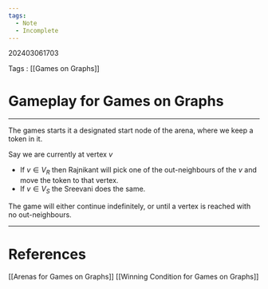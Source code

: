 ```yaml
---
tags:
  - Note
  - Incomplete
---
```

202403061703

Tags : [[Games on Graphs]]
# Gameplay for Games on Graphs
---
The games starts it a designated start node of the arena, where we keep a token in it. 

Say we are currently at vertex $v$

- If $v\in V_R$ then Rajnikant will pick one of the out-neighbours of the $v$ and move the token to that vertex.
- If $v\in V_S$ the Sreevani does the same.

The game will either continue indefinitely, or until a vertex is reached with no out-neighbours.

---
# References
[[Arenas for Games on Graphs]]
[[Winning Condition for Games on Graphs]]